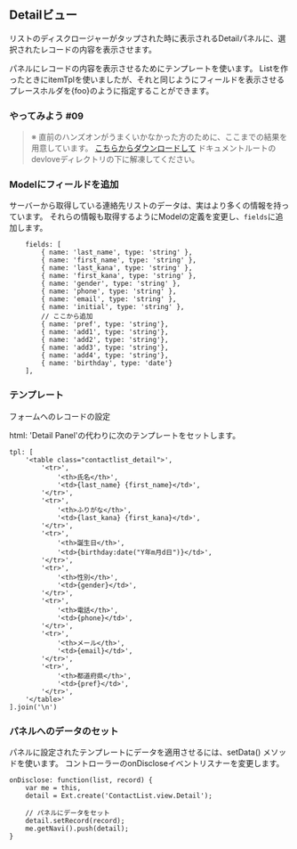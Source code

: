 ## Detailビュー

リストのディスクロージャーがタップされた時に表示されるDetailパネルに、選択されたレコードの内容を表示させます。

パネルにレコードの内容を表示させるためにテンプレートを使います。
Listを作ったときにitemTplを使いましたが、それと同じようにフィールドを表示させるプレースホルダを{foo}のように指定することができます。


### やってみよう #09

> ※ 直前のハンズオンがうまくいかなかった方のために、ここまでの結果を用意しています。
> [こちらからダウンロードして](http://sencha.sunvisor.net/devlove/cl08.zip)
> ドキュメントルートのdevloveディレクトリの下に解凍してください。

### Modelにフィールドを追加

サーバーから取得している連絡先リストのデータは、実はより多くの情報を持っています。
それらの情報も取得するようにModelの定義を変更し、`fields`に追加します。

        fields: [
            { name: 'last_name', type: 'string' },
            { name: 'first_name', type: 'string' },
            { name: 'last_kana', type: 'string' },
            { name: 'first_kana', type: 'string' },
            { name: 'gender', type: 'string' },
            { name: 'phone', type: 'string' },
            { name: 'email', type: 'string' },
            { name: 'initial', type: 'string' },
            // ここから追加
            { name: 'pref', type: 'string'},
            { name: 'add1', type: 'string'},
            { name: 'add2', type: 'string'},
            { name: 'add3', type: 'string'},
            { name: 'add4', type: 'string'},
            { name: 'birthday', type: 'date'}
        ],

### テンプレート

フォームへのレコードの設定

html: 'Detail Panel'の代わりに次のテンプレートをセットします。

    tpl: [
        '<table class="contactlist_detail">',
            '<tr>',
                '<th>氏名</th>',
                '<td>{last_name} {first_name}</td>',
            '</tr>',
            '<tr>',
                '<th>ふりがな</th>',
                '<td>{last_kana} {first_kana}</td>',
            '</tr>',
            '<tr>',
                '<th>誕生日</th>',
                '<td>{birthday:date("Y年m月d日")}</td>',
            '</tr>',
            '<tr>',
                '<th>性別</th>',
                '<td>{gender}</td>',
            '</tr>',
            '<tr>',
                '<th>電話</th>',
                '<td>{phone}</td>',
            '</tr>',
            '<tr>',
                '<th>メール</th>',
                '<td>{email}</td>',
            '</tr>',
            '<tr>',
                '<th>都道府県</th>',
                '<td>{pref}</td>',
            '</tr>',
        '</table>'
    ].join('\n')

### パネルへのデータのセット

パネルに設定されたテンプレートにデータを適用させるには、setData() メソッドを使います。
コントローラーのonDiscloseイベントリスナーを変更します。

    onDisclose: function(list, record) {
        var me = this,
        detail = Ext.create('ContactList.view.Detail');

        // パネルにデータをセット
        detail.setRecord(record);
        me.getNavi().push(detail);
    }
